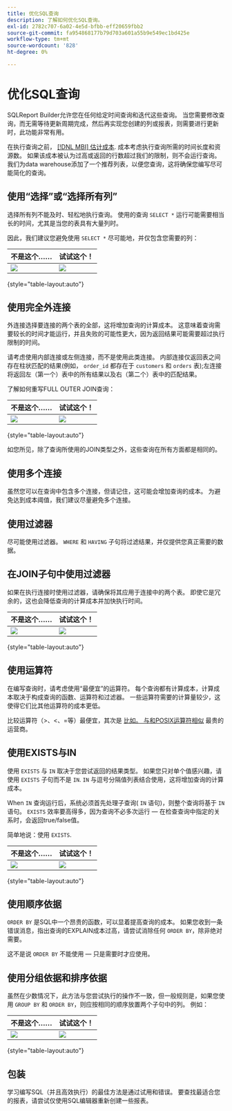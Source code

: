 ```yaml
---
title: 优化SQL查询
description: 了解如何优化SQL查询。
exl-id: 2782c707-6a02-4e5d-bfbb-eff20659fbb2
source-git-commit: fa954868177b79d703a601a55b9e549ec1bd425e
workflow-type: tm+mt
source-wordcount: '828'
ht-degree: 0%

---
```


# 优化SQL查询

SQLReport Builder允许您在任何给定时间查询和迭代这些查询。 当您需要修改查询，而无需等待更新周期完成，然后再实现您创建的列或报表，则需要进行更新时，此功能非常有用。

在执行查询之前， [[!DNL MBI] 估计成本](https://experienceleague.adobe.com/docs/commerce-knowledge-base/kb/troubleshooting/miscellaneous/sql-queries-explain-cost-errors.html?lang=en). 成本考虑执行查询所需的时间长度和资源数。 如果该成本被认为过高或返回的行数超过我们的限制，则不会运行查询。 我们为data warehouse添加了一个推荐列表，以便您查询，这将确保您编写尽可能简化的查询。

## 使用“选择”或“选择所有列”

选择所有列不能及时、轻松地执行查询。 使用的查询 `SELECT *` 运行可能需要相当长的时间，尤其是当您的表具有大量列时。

因此，我们建议您避免使用 `SELECT *` 尽可能地，并仅包含您需要的列：

| **不是这个……** | **试试这个！** |
|-----|-----|
| ![](../../mbi/assets/Select_all_1.png) | ![](../../mbi/assets/Select_all_2.png) |

{style=&quot;table-layout:auto&quot;}

## 使用完全外连接

外连接选择要连接的两个表的全部，这将增加查询的计算成本。 这意味着查询需要较长的时间才能运行，并且失败的可能性更大，因为返回结果可能需要超过执行限制的时间。

请考虑使用内部连接或左侧连接，而不是使用此类连接。 内部连接仅返回表之间存在柱状匹配的结果(例如， `order_id` 都存在于 `customers` 和 `orders` 表);左连接将返回左（第一个）表中的所有结果以及右（第二个）表中的匹配结果。

了解如何重写FULL OUTER JOIN查询：

| **不是这个……** | **试试这个！** |
|-----|-----|
| ![](../../mbi/assets/Full_Outer_Join_1.png) | ![](../../mbi/assets/Full_Outer_Join_2.png) |

{style=&quot;table-layout:auto&quot;}

如您所见，除了查询所使用的JOIN类型之外，这些查询在所有方面都是相同的。

## 使用多个连接

虽然您可以在查询中包含多个连接，但请记住，这可能会增加查询的成本。 为避免达到成本阈值，我们建议尽量避免多个连接。

## 使用过滤器

尽可能使用过滤器。 `WHERE` 和 `HAVING` 子句将过滤结果，并仅提供您真正需要的数据。

## 在JOIN子句中使用过滤器

如果在执行连接时使用过滤器，请确保将其应用于连接中的两个表。 即使它是冗余的，这也会降低查询的计算成本并加快执行时间。

| **不是这个……** | **试试这个！** |
|-----|-----|
| ![](../../mbi/assets/Join_filters_1.png) | ![](../../mbi/assets/Join_filters_2.png) |

{style=&quot;table-layout:auto&quot;}

## 使用运算符

在编写查询时，请考虑使用“最便宜”的运算符。 每个查询都有计算成本，计算成本取决于构成查询的函数、运算符和过滤器。 一些运算符需要的计算量较少，这使得它们比其他运算符的成本更低。

比较运算符（>、&lt;、=等）最便宜，其次是 [比如。 与和POSIX运算符相似](https://www.postgresql.org/docs/9.5/functions-matching.html) 最贵的运营商。

## 使用EXISTS与IN

使用 `EXISTS` 与 `IN` 取决于您尝试返回的结果类型。 如果您只对单个值感兴趣，请使用 `EXISTS` 子句而不是 `IN`. `IN` 与逗号分隔值列表结合使用，这将增加查询的计算成本。

When `IN` 查询运行后，系统必须首先处理子查询( `IN` 语句)，则整个查询将基于 `IN` 语句。 `EXISTS` 效率要高得多，因为查询不必多次运行 — 在检查查询中指定的关系时，会返回true/false值。

简单地说：使用 `EXISTS`.

| **不是这个……** | **试试这个！** |
|-----|-----|
| ![](../../mbi/assets/Exists_1.png) | ![](../../mbi/assets/Exists_2.png) |

{style=&quot;table-layout:auto&quot;}

## 使用顺序依据

`ORDER BY` 是SQL中一个昂贵的函数，可以显着提高查询的成本。 如果您收到一条错误消息，指出查询的EXPLAIN成本过高，请尝试消除任何 `ORDER BY`，除非绝对需要。

这不是说 `ORDER BY` 不能使用 — 只是需要时才应使用。

## 使用分组依据和排序依据

虽然在少数情况下，此方法与您尝试执行的操作不一致，但一般规则是，如果您使用 `GROUP BY` 和 `ORDER BY`，则应按相同的顺序放置两个子句中的列。 例如：

| **不是这个……** | **试试这个！** |
|-----|-----|
| ![](../../mbi/assets/Group_by_2.png) | ![](../../mbi/assets/Group_by_1.png) |

{style=&quot;table-layout:auto&quot;}

## 包装

学习编写SQL（并且高效执行）的最佳方法是通过试用和错误。 要查找最适合您的报表，请尝试仅使用SQL编辑器重新创建一些报表。
